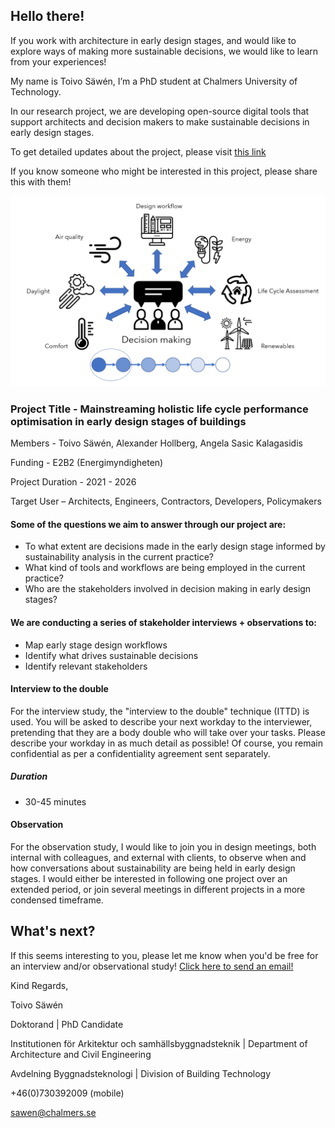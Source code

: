 [comment]: <> (Book an interview date here -)
[comment]: <> (<https://choodle.portal.chalmers.se/DigitalTools>)

## Hello there!  
If you work with architecture in early design stages, and would like to explore ways of making more sustainable decisions, we would like to learn from your experiences!  
 
My name is Toivo Säwén, I’m a PhD student at Chalmers University of Technology.

In our research project, we are developing open-source digital tools that support architects and decision makers to make sustainable decisions in early design stages.

To get detailed updates about the project, please visit [this link](project-updates.md)

If you know someone who might be interested in this project, please share this with them!  
 
![img](figures/header.png) 

### Project Title - Mainstreaming holistic life cycle performance optimisation in early design stages of buildings
Members - Toivo Säwén, Alexander Hollberg, Angela Sasic Kalagasidis  

Funding - E2B2 (Energimyndigheten)

Project Duration - 2021 - 2026

Target User – Architects, Engineers, Contractors, Developers, Policymakers 

#### Some of the questions we aim to answer through our project are:
-	To what extent are decisions made in the early design stage informed by sustainability analysis in the current practice?
-	What kind of tools and workflows are being employed in the current practice?
-	Who are the stakeholders involved in decision making in early design stages?
 
#### We are conducting a series of stakeholder interviews + observations to:
-	Map early stage design workflows
-	Identify what drives sustainable decisions
-	Identify relevant stakeholders
 
#### Interview to the double
For the interview study, the "interview to the double" technique (ITTD) is used. You will be asked to describe your next workday to the interviewer, pretending that they are a body double who will take over your tasks. Please describe your workday in as much detail as possible! Of course, you remain confidential as per a confidentiality agreement 
sent separately.

##### Duration   
-	30-45 minutes

#### Observation
For the observation study, I would like to join you in design meetings, both internal with colleagues, and external with clients, to observe when and how conversations about sustainability are being held in early design stages. I would either be interested in following one project over an extended period, or join several meetings in different projects in a more condensed timeframe.


## What's next?
If this seems interesting to you, please let me know when you'd be free for an interview and/or observational study!
[Click here to send an email!](mailto:sawen@chalmers.se)

[comment]: <> (### Interested in the nuts and bolts?)
[comment]: <> (The goal with the digital tool is to stay open-source, and to encourage target users to actively test them as well.)
[comment]: <> (Please take a look at the project homepage for an overview and links to publications <https://snjsomnath.github.io/PhDThesisRepo/>.)
[comment]: <> (As you will see, it is very much a Work-in-Progress, which makes it the perfect time to get inputs from stakeholders like yourself.)

Kind Regards,  
 
Toivo Säwén

Doktorand \| PhD Candidate                                            

Institutionen för Arkitektur och samhällsbyggnadsteknik \| Department of Architecture and Civil Engineering  

Avdelning Byggnadsteknologi \| Division of Building Technology

+46(0)730392009 (mobile)  

<sawen@chalmers.se>
